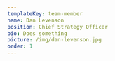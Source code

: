 ```yaml
---
templateKey: team-member
name: Dan Levenson
position: Chief Strategy Officer
bio: Does something
picture: /img/dan-levenson.jpg
order: 1
---
```


